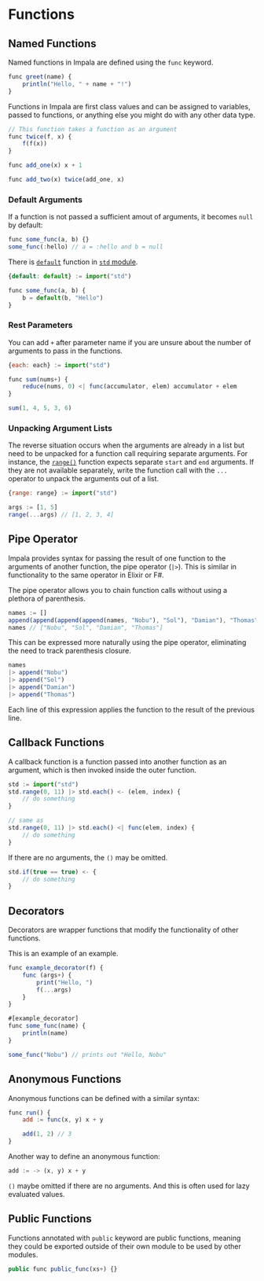 # Functions

## Named Functions
Named functions in Impala are defined using the `func` keyword.
```js
func greet(name) {
    println("Hello, " + name + "!")
}
```

Functions in Impala are first class values and can be assigned to variables, passed to functions, or anything else you might do with any other data type.
```js
// This function takes a function as an argument
func twice(f, x) {
    f(f(x))
}

func add_one(x) x + 1

func add_two(x) twice(add_one, x)
```

### Default Arguments
If a function is not passed a sufficient amout of arguments, it becomes `null` by default:
```js
func some_func(a, b) {}
some_func(:hello) // a = :hello and b = null
```
There is [`default`](./library/std.md#defaultx-base) function in [`std` module](./library/std.md).
```js
{default: default} := import("std")

func some_func(a, b) {
    b = default(b, "Hello")
}
```

### Rest Parameters
You can add `+` after parameter name if you are unsure about the number of arguments to pass in the functions.
```js
{each: each} := import("std")

func sum(nums+) {
    reduce(nums, 0) <| func(accumulator, elem) accumulator + elem
}

sum(1, 4, 5, 3, 6)
```

### Unpacking Argument Lists
The reverse situation occurs when the arguments are already in a list but need to be unpacked for a function call requiring separate arguments.
For instance, the [`range()`](./library/std.md#rangestart-end-step) function expects separate `start` and `end` arguments.
If they are not available separately, write the function call with the `...` operator to unpack the arguments out of a list.
```js
{range: range} := import("std")

args := [1, 5]
range(...args) // [1, 2, 3, 4]
```

## Pipe Operator
Impala provides syntax for passing the result of one function to the arguments of another function, the pipe operator (`|>`).
This is similar in functionality to the same operator in Elixir or F#.

The pipe operator allows you to chain function calls without using a plethora of parenthesis.
```js
names := []
append(append(append(append(names, "Nobu"), "Sol"), "Damian"), "Thomas")
names // ["Nobu", "Sol", "Damian", "Thomas"]
```
This can be expressed more naturally using the pipe operator, eliminating the need to track parenthesis closure.
```js
names
|> append("Nobu")
|> append("Sol")
|> append("Damian")
|> append("Thomas")
```
Each line of this expression applies the function to the result of the previous line.

## Callback Functions
A callback function is a function passed into another function as an argument, which is then invoked inside the outer function.
```js
std := import("std")
std.range(0, 11) |> std.each() <- (elem, index) {
    // do something
}

// same as 
std.range(0, 11) |> std.each() <| func(elem, index) {
    // do something
}
```
If there are no arguments, the `()` may be omitted.
```js
std.if(true == true) <- {
    // do something
}
```

## Decorators
Decorators are wrapper functions that modify the functionality of other functions.

This is an example of an example.
```js
func example_decorator(f) {
    func (args+) {
        print("Hello, ")
        f(...args)
    }
}

#[example_decorator]
func some_func(name) {
    println(name)
}

some_func("Nobu") // prints out "Hello, Nobu"
```

## Anonymous Functions
Anonymous functions can be defined with a similar syntax:
```js
func run() {
    add := func(x, y) x + y

    add(1, 2) // 3
}
```
Another way to define an anonymous function:
```js
add := -> (x, y) x + y
```
`()` maybe omitted if there are no arguments. And this is often used for lazy evaluated values.

## Public Functions
Functions annotated with `public` keyword are public functions, meaning they could be exported outside of their own module to be used by other modules.
```js
public func public_func(xs+) {}
```

